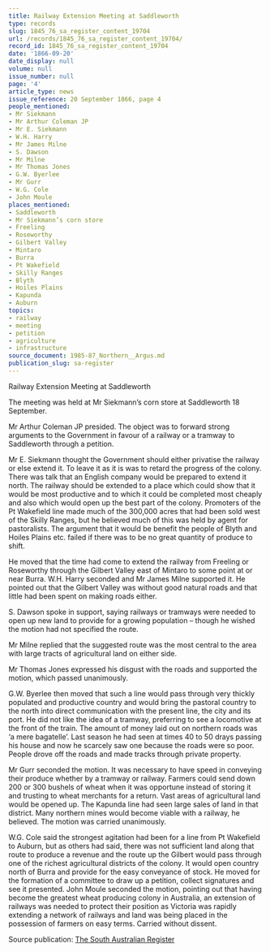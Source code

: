 ```yaml
---
title: Railway Extension Meeting at Saddleworth
type: records
slug: 1845_76_sa_register_content_19704
url: /records/1845_76_sa_register_content_19704/
record_id: 1845_76_sa_register_content_19704
date: '1866-09-20'
date_display: null
volume: null
issue_number: null
page: '4'
article_type: news
issue_reference: 20 September 1866, page 4
people_mentioned:
- Mr Siekmann
- Mr Arthur Coleman JP
- Mr E. Siekmann
- W.H. Harry
- Mr James Milne
- S. Dawson
- Mr Milne
- Mr Thomas Jones
- G.W. Byerlee
- Mr Gurr
- W.G. Cole
- John Moule
places_mentioned:
- Saddleworth
- Mr Siekmann’s corn store
- Freeling
- Roseworthy
- Gilbert Valley
- Mintaro
- Burra
- Pt Wakefield
- Skilly Ranges
- Blyth
- Hoiles Plains
- Kapunda
- Auburn
topics:
- railway
- meeting
- petition
- agriculture
- infrastructure
source_document: 1985-87_Northern__Argus.md
publication_slug: sa-register
---
```


Railway Extension Meeting at Saddleworth

The meeting was held at Mr Siekmann’s corn store at Saddleworth 18 September.

Mr Arthur Coleman JP presided.  The object was to forward strong arguments to the Government in favour of a railway or a tramway to Saddleworth through a petition.

Mr E. Siekmann thought the Government should either privatise the railway or else extend it.  To leave it as it is was to retard the progress of the colony.  There was talk that an English company would be prepared to extend it north.  The railway should be extended to a place which could show that it would be most productive and to which it could be completed most cheaply and also which would open up the best part of the colony.  Promoters of the Pt Wakefield line made much of the 300,000 acres that had been sold west of the Skilly Ranges, but he believed much of this was held by agent for pastoralists.  The argument that it would be benefit the people of Blyth and Hoiles Plains etc. failed if there was to be no great quantity of produce to shift.

He moved that the time had come to extend the railway from Freeling or Roseworthy through the Gilbert Valley east of Mintaro to some point at or near Burra.  W.H. Harry seconded and Mr James Milne supported it.  He pointed out that the Gilbert Valley was without good natural roads and that little had been spent on making roads either.

S. Dawson spoke in support, saying railways or tramways were needed to open up new land to provide for a growing population – though he wished the motion had not specified the route.

Mr Milne replied that the suggested route was the most central to the area with large tracts of agricultural land on either side.

Mr Thomas Jones expressed his disgust with the roads and supported the motion, which passed unanimously.

G.W. Byerlee then moved that such a line would pass through very thickly populated and productive country and would bring the pastoral country to the north into direct communication with the present line, the city and its port.  He did not like the idea of a tramway, preferring to see a locomotive at the front of the train.  The amount of money laid out on northern roads was ‘a mere bagatelle’.  Last season he had seen at times 40 to 50 drays passing his house and now he scarcely saw one because the roads were so poor.  People drove off the roads and made tracks through private property.

Mr Gurr seconded the motion.  It was necessary to have speed in conveying their produce whether by a tramway or railway.  Farmers could send down 200 or 300 bushels of wheat when it was opportune instead of storing it and trusting to wheat merchants for a return.  Vast areas of agricultural land would be opened up.  The Kapunda line had seen large sales of land in that district.  Many northern mines would become viable with a railway, he believed.  The motion was carried unanimously.

W.G. Cole said the strongest agitation had been for a line from Pt Wakefield to Auburn, but as others had said, there was not sufficient land along that route to produce a revenue and the route up the Gilbert would pass through one of the richest agricultural districts of the colony.  It would open country north of Burra and provide for the easy conveyance of stock.  He moved for the formation of a committee to draw up a petition, collect signatures and see it presented.  John Moule seconded the motion, pointing out that having become the greatest wheat producing colony in Australia, an extension of railways was needed to protect their position as Victoria was rapidly extending a network of railways and land was being placed in the possession of farmers on easy terms.  Carried without dissent.

Source publication: [The South Australian Register](/publications/sa-register/)
